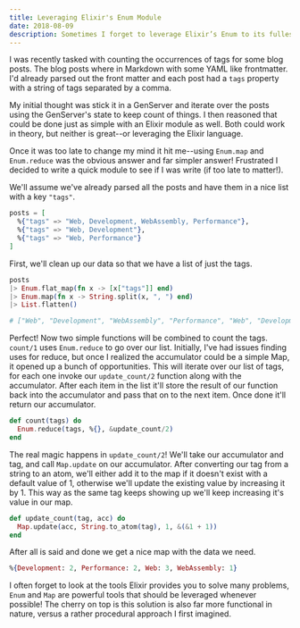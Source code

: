 ```yaml
---
title: Leveraging Elixir's Enum Module
date: 2018-08-09
description: Sometimes I forget to leverage Elixir’s Enum to its fullest. A far more succinct way to count tags for a collection of posts in your blog!
---
```


I was recently tasked with counting the occurrences of tags for some blog posts. The blog posts where in Markdown with some YAML like frontmatter. I'd already parsed out the front matter and each post had a `tags` property with a string of tags separated by a comma.

My initial thought was stick it in a GenServer and iterate over the posts using the GenServer's state to keep count of things. I then reasoned that could be done just as simple with an Elixir module as well. Both could work in theory, but neither is great--or leveraging the Elixir language.

Once it was too late to change my mind it hit me--using `Enum.map` and `Enum.reduce` was the obvious answer and far simpler answer! Frustrated I decided to write a quick module to see if I was write (if too late to matter!).

We'll assume we've already parsed all the posts and have them in a nice list with a key `"tags"`.

```elixir
posts = [
  %{"tags" => "Web, Development, WebAssembly, Performance"},
  %{"tags" => "Web, Development"},
  %{"tags" => "Web, Performance"}
]
```

First, we'll clean up our data so that we have a list of just the tags.

```elixir
posts
|> Enum.flat_map(fn x -> [x["tags"]] end)
|> Enum.map(fn x -> String.split(x, ", ") end)
|> List.flatten()

# ["Web", "Development", "WebAssembly", "Performance", "Web", "Development", "Web", "Performance"]
```

Perfect! Now two simple functions will be combined to count the tags. `count/1` uses `Enum.reduce` to go over our list. Initially, I've had issues finding uses for reduce, but once I realized the accumulator could be a simple Map, it opened up a bunch of opportunities. This will iterate over our list of tags, for each one invoke our `update_count/2` function along with the accumulator. After each item in the list it'll store the result of our function back into the accumulator and pass that on to the next item. Once done it'll return our accumulator.

```elixir
def count(tags) do
  Enum.reduce(tags, %{}, &update_count/2)
end
```

The real magic happens in `update_count/2`! We'll take our accumulator and tag, and call `Map.update` on our accumulator. After converting our tag from a string to an atom, we'll either add it to the map if it doesn't exist with a default value of 1, otherwise we'll update the existing value by increasing it by 1. This way as the same tag keeps showing up we'll keep increasing it's value in our map.

```elixir
def update_count(tag, acc) do
  Map.update(acc, String.to_atom(tag), 1, &(&1 + 1))
end
```

After all is said and done we get a nice map with the data we need.

```elixir
%{Development: 2, Performance: 2, Web: 3, WebAssembly: 1}
```

I often forget to look at the tools Elixir provides you to solve many problems, `Enum` and `Map` are powerful tools that should be leveraged whenever possible! The cherry on top is this solution is also far more functional in nature, versus a rather procedural approach I first imagined.
